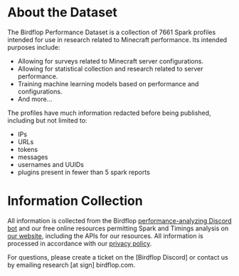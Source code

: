 # About the Dataset
The Birdflop Performance Dataset is a collection of 7661 Spark profiles intended for use in research related to Minecraft performance. Its intended purposes include:
- Allowing for surveys related to Minecraft server configurations.
- Allowing for statistical collection and research related to server performance.
- Training machine learning models based on performance and configurations.
- And more...

The profiles have much information redacted before being published, including but not limited to:
- IPs
- URLs
- tokens
- messages
- usernames and UUIDs
- plugins present in fewer than 5 spark reports

# Information Collection
All information is collected from the Birdflop [performance-analyzing Discord bot](https://github.com/birdflop/botflop) and our free online resources permitting Spark and Timings analysis on [our website](https://birdflop.com/), including the APIs for our resources. All information is processed in accordance with our [privacy policy](https://birdflop.com/privacy).

For questions, please create a ticket on the [Birdflop Discord] or contact us by emailing research [at sign] birdflop.com.
